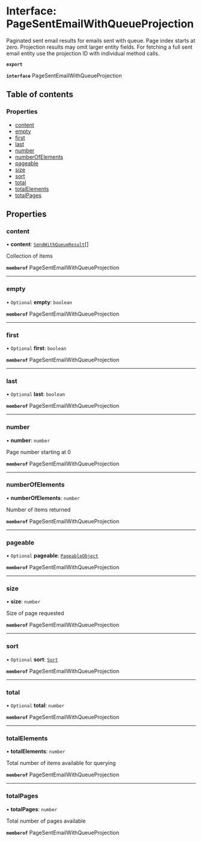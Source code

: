 # Interface: PageSentEmailWithQueueProjection

Paginated sent email results for emails sent with queue. Page index starts at zero. Projection results may omit larger entity fields. For fetching a full sent email entity use the projection ID with individual method calls.

**`export`**

**`interface`** PageSentEmailWithQueueProjection

## Table of contents

### Properties

- [content](PageSentEmailWithQueueProjection.md#content)
- [empty](PageSentEmailWithQueueProjection.md#empty)
- [first](PageSentEmailWithQueueProjection.md#first)
- [last](PageSentEmailWithQueueProjection.md#last)
- [number](PageSentEmailWithQueueProjection.md#number)
- [numberOfElements](PageSentEmailWithQueueProjection.md#numberofelements)
- [pageable](PageSentEmailWithQueueProjection.md#pageable)
- [size](PageSentEmailWithQueueProjection.md#size)
- [sort](PageSentEmailWithQueueProjection.md#sort)
- [total](PageSentEmailWithQueueProjection.md#total)
- [totalElements](PageSentEmailWithQueueProjection.md#totalelements)
- [totalPages](PageSentEmailWithQueueProjection.md#totalpages)

## Properties

### <a id="content" name="content"></a> content

• **content**: [`SendWithQueueResult`](SendWithQueueResult.md)[]

Collection of items

**`memberof`** PageSentEmailWithQueueProjection

___

### <a id="empty" name="empty"></a> empty

• `Optional` **empty**: `boolean`

**`memberof`** PageSentEmailWithQueueProjection

___

### <a id="first" name="first"></a> first

• `Optional` **first**: `boolean`

**`memberof`** PageSentEmailWithQueueProjection

___

### <a id="last" name="last"></a> last

• `Optional` **last**: `boolean`

**`memberof`** PageSentEmailWithQueueProjection

___

### <a id="number" name="number"></a> number

• **number**: `number`

Page number starting at 0

**`memberof`** PageSentEmailWithQueueProjection

___

### <a id="numberofelements" name="numberofelements"></a> numberOfElements

• **numberOfElements**: `number`

Number of items returned

**`memberof`** PageSentEmailWithQueueProjection

___

### <a id="pageable" name="pageable"></a> pageable

• `Optional` **pageable**: [`PageableObject`](PageableObject.md)

**`memberof`** PageSentEmailWithQueueProjection

___

### <a id="size" name="size"></a> size

• **size**: `number`

Size of page requested

**`memberof`** PageSentEmailWithQueueProjection

___

### <a id="sort" name="sort"></a> sort

• `Optional` **sort**: [`Sort`](Sort.md)

**`memberof`** PageSentEmailWithQueueProjection

___

### <a id="total" name="total"></a> total

• `Optional` **total**: `number`

**`memberof`** PageSentEmailWithQueueProjection

___

### <a id="totalelements" name="totalelements"></a> totalElements

• **totalElements**: `number`

Total number of items available for querying

**`memberof`** PageSentEmailWithQueueProjection

___

### <a id="totalpages" name="totalpages"></a> totalPages

• **totalPages**: `number`

Total number of pages available

**`memberof`** PageSentEmailWithQueueProjection
